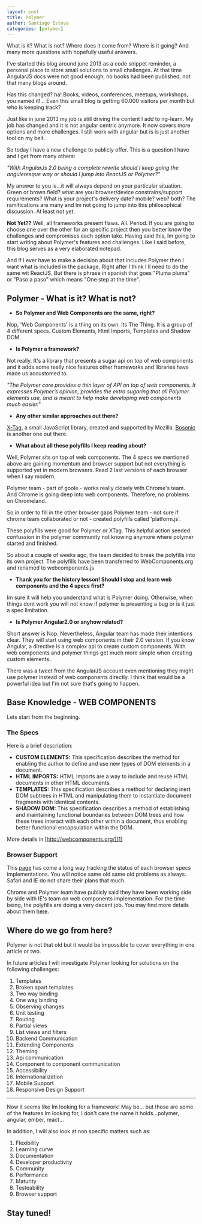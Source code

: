 ```yaml
---
layout: post
title: Polymer
author: Santiago Esteva
categories: [polymer]
---
```


What is it? What is not? Where does it come from? Where is it going? And many more questions with hopefully useful answers.

I've started this blog around june 2013 as a code snippet reminder, a personal place to store small solutions to small challenges.
At that time AngularJS docs were not good enough, no books had been published, not that many blogs around.

Has this changed? ha! Books, videos, conferences, meetups, workshops, you named it!... Even this small blog is getting 60.000 visitors per month but who is keeping track?

Just like in june 2013 my job is still driving the content I add to ng-learn. My job has changed and it is not angular centric anymore.
It now covers more options and more challenges. I still work with angular but is is just another tool on my belt.

So today I have a new challenge to publicly offer. This is a question I have and I get from many others:

*"With AngularJs 2.0 being a complete rewrite should I keep going the anguleresque way or should I jump into ReactJS or Polymer?"*

My answer to you is...it will always depend on your particular situation. Green or brown field? what are you browser/device constrains/support requirements?
What is your project's delivery date? mobile? web? both? The ramifications are many and Im not going to jump into this philosophical discussion. At least not yet.

**Not Yet??** Well, all frameworks present flaws. All. Period. If you are going to choose one over the other for an specific project
then you better know the challenges and compromises each option take.
Having said this, Im going to start writing about Polymer's features and challenges. Like I said before, this blog serves as a very elaborated notepad.

And if I ever have to make a decision about that includes Polymer then I want what is included in the package. Right after I think I ll need to do the same wit ReactJS.
But there is phrase in spanish that goes "Pluma pluma" or "Paso a paso" which means "One step at the time".

## Polymer - What is it? What is not?

- **So Polymer and Web Components are the same, right?**

Nop, 'Web Components' is a thing on its own. Its The Thing. It is a group of 4 different specs. Custom Elements, Html Imports, Templates and Shadow DOM.

- **Is Polymer a framework?**

Not really. It's a library that presents a sugar api on top of web components and it adds some really nice features other frameworks and libraries have made us accustomed to.

*"The Polymer core provides a thin layer of API on top of web components. It expresses Polymer’s opinion, provides the extra sugaring that all Polymer elements use, and is meant to help make developing web components much easier."*

- **Any other similar approaches out there?**

[X-Tag][4], a small JavaScript library, created and supported by Mozilla.
[Bosonic][5] is another one out there.

- **What about all these polyfills I keep reading about?**

Well, Polymer sits on top of web components.
The 4 specs we mentioned above are gaining momentum and browser support but not everything is supported yet in modern browsers. Read 2 last versions of each browser when I say modern.

Polymer team - part of goole - works really closely with Chrome's team. And Chrome is going deep into web components. Therefore, no problems on Chromeland.

So in order to fill in the other browser gaps Polymer team - not sure if chrome team collaborated or not - created polyfills called 'platform.js'.

These polyfills were good for Polymer or XTag. This helpful action seeded confussion in the polymer community not knowing anymore where polymer started and finished.

So about a couple of weeks ago, the team decided to break the polyfills into its own project. The polyfills have been transferred to WebComponents.org and renamed to webcomponents.js

- **Thank you for the history lesson! Should I stop and learn web components and the 4 specs first?**

Im sure it will help you understand what is Polymer doing. Otherwise, when things dont work you will not know if polymer is presenting a bug or is it just a spec limitation.

- **Is Polymer Angular2.0 or anyhow related?**

Short answer is Nop. Nevertheless, Angular team has made their intentions clear. They will start using web components in their 2.0 version.
If you know Angular, a directive is a complex api to create custom components.
With web components and polymer things get much more simple when creating custom elements.

There was a tweet from the AngularJS account even mentioning they might use polymer instead of web components directly.
I think that would be a powerful idea but I'm not sure that's going to happen.

## Base Knowledge - WEB COMPONENTS

Lets start from the beginning.

### The Specs

Here is a brief description:

- **CUSTOM ELEMENTS:** This specification describes the method for enabling the author to define and use new types of DOM elements in a document.
- **HTML IMPORTS:** HTML Imports are a way to include and reuse HTML documents in other HTML documents.
- **TEMPLATES:** This specification describes a method for declaring inert DOM subtrees in HTML and manipulating them to instantiate document fragments with identical contents.
- **SHADOW DOM:** This specification describes a method of establishing and maintaining functional boundaries between DOM trees and how these trees interact with each other within a document, thus enabling better functional encapsulation within the DOM.

More details in [http://webcomponents.org/][1]

### Browser Support

This [page][2] has come a long way tracking the status of each browser specs implementations.
You will notice same old same old problems as always. Safari and IE do not share their plans that much.

Chrome and Polymer team have publicly said they have been working side by side with IE's team on web components implementation.
For the time being, the polyfills are doing  a very decent job. You may find more details about them [here][3].

## Where do we go from here?

Polymer is not that old but it would be impossible to cover everything in one article or two.

In future articles I will investigate Polymer looking for solutions on the following challenges:

1. Templates
2. Broken apart templates
3. Two way binding
4. One way binding
5. Observing changes
6. Unit testing
7. Routing
8. Partial views
9. List views and filters
10. Backend Communication
11. Extending Components
12. Theming
13. Api communication
14. Component to component communication
15. Accessibility
16. Internationalization
17. Mobile Support
18. Responsive Design Support

<hr/>
Now it seems like Im looking for a framework! May be...
but those are some of the features Im looking for, I don't care the name it holds...polymer, angular, ember, react...

In addition, I will also look at non specific matters such as:

1. Flexibility
2. Learning curve
3. Documentation
4. Developer productivity
5. Community
6. Performance
7. Maturity
8. Testeability
9. Browser support

## Stay tuned!




[1]:http://webcomponents.org/
[2]:http://jonrimmer.github.io/are-we-componentized-yet/
[3]:http://webcomponents.org/polyfills/
[4]:http://www.x-tags.org/
[5]:http://bosonic.github.io/












